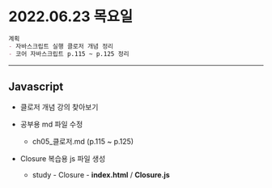 # 2022.06.23 목요일

```markdown
계획 
- 자바스크립트 실행 클로저 개념 정리
- 코어 자바스크립트 p.115 ~ p.125 정리
```

---


## Javascript 

- 클로저 개념 강의 찾아보기
- 공부용 md 파일 수정
  - ch05_클로저.md (p.115 ~ p.125)



- Closure 복습용 js 파일 생성
  - study - Closure - **index.html** / **Closure.js**
